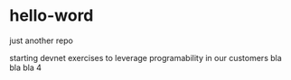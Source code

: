 # hello-word
just another repo

starting devnet exercises to leverage programability in our customers
bla
bla
bla
4

